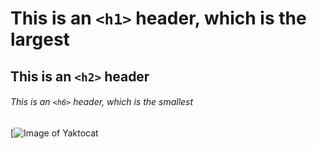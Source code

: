 # This is an `<h1>` header, which is the largest

## This is an `<h2>` header

###### This is an `<h6>` header, which is the smallest
[![Image of Yaktocat](https://octodex.github.com/images/yaktocat.png?alt="image")
